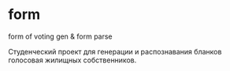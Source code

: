 # form
 form of voting gen & form parse
 
Студенческий проект для генерации и распознавания бланков голосовая жилищных собственников.
